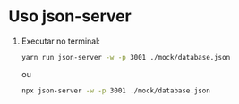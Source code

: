 # Uso json-server

1. Executar no terminal:

    ```bash 
    yarn run json-server -w -p 3001 ./mock/database.json
    ```
    ou 

    ```bash 
    npx json-server -w -p 3001 ./mock/database.json
    ```

